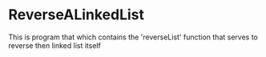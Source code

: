 # ReverseALinkedList
This is program that which contains the 'reverseList' function that serves to reverse then linked list itself
